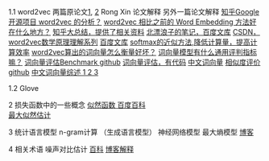 1.1 word2vec 
两篇原论文[1](), [2]()
Rong Xin 论文解释 []()
另外一篇论文解释 []()
[知乎Google 开源项目 word2vec 的分析？](https://www.zhihu.com/question/21661274)
[word2vec 相比之前的 Word Embedding 方法好在什么地方？](https://www.zhihu.com/question/53011711)
[知乎大总结，提供了相关资料](https://zhuanlan.zhihu.com/p/26306795)
[北漂浪子的笔记，百度文库](https://wenku.baidu.com/view/79d8fc3cb0717fd5360cdcc1.html?from=search)
[CSDN，word2vec数学原理理解系列](https://blog.csdn.net/itplus/article/details/37969519)
[百度文库](https://wenku.baidu.com/view/30e69f50bcd126fff7050bde.html?sxts=1563690314682&pn=NaN)
[softmax的近似方法,降低计算量，提高计算效率](https://mp.weixin.qq.com/s?__biz=MzA3MzI4MjgzMw==&mid=2650720050&idx=2&sn=9fedc937d3128462c478ef7911e77687&chksm=871b034cb06c8a5a8db8a10f708c81025fc62084d871ac5d184bab5098cb64e939c1c23a7369&mpshare=1&scene=1&srcid=0613xBLYGgZUw99YG99QMP6p#rd)
[word2vec算出的词向量怎么衡量好坏？](https://www.zhihu.com/question/37489735/answer/73026156)
[词向量模型有什么通用评判指标嘛？](https://www.zhihu.com/question/309540307/answer/585857127)
[词向量评估Benchmark github](https://github.com/kudkudak/word-embeddings-benchmarks)
[词向量评估，有代码](https://zhuanlan.zhihu.com/p/36783939)
[中文词向量](https://github.com/Embedding/Chinese-Word-Vectors)
[相似度评价 github](https://github.com/bamtercelboo/Word_Similarity_and_Word_Analogy.git)
[中文词向量综述 1 2 3](https://zhuanlan.zhihu.com/p/41790561)

1.2 Glove


2 损失函数中的一些概念
[似然函数 百度百科](https://baike.baidu.com/item/%E4%BC%BC%E7%84%B6%E5%87%BD%E6%95%B0/6011241?fr=aladdin)\
[最大似然估计](https://baike.baidu.com/item/%E6%9C%80%E5%A4%A7%E4%BC%BC%E7%84%B6%E4%BC%B0%E8%AE%A1)



3 统计语言模型
n-gram计算
（生成语言模型）
神经网络模型
最大熵模型 [博客](https://spaces.ac.cn/archives/3552)




4 相关术语
噪声对比估计 [百科](https://baike.baidu.com/item/%E5%99%AA%E5%A3%B0%E5%AF%B9%E6%AF%94%E4%BC%B0%E8%AE%A1/22768348?fr=aladdin)  [博客解释](https://spaces.ac.cn/archives/5617/comment-page-1)
